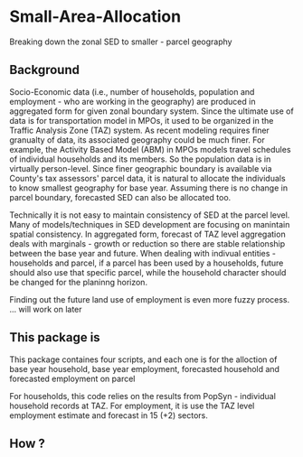 # Small-Area-Allocation
Breaking down the zonal SED to smaller - parcel geography

## Background
Socio-Economic data (i.e., number of households, population and employment - who are working in the geography) are produced in aggregated form for given zonal boundary system.  Since the ultimate use of data is for transportation model in MPOs, it used to be organized in the Traffic Analysis Zone (TAZ) system. As recent modeling requires finer granualty of data, its associated geography could be much finer.  For example, the Activity Based Model (ABM) in MPOs models travel schedules of individual households and its members.  So the population data is in virtually person-level.  Since finer geographic boundary is available via County's tax assessors' parcel data, it is natural to allocate the individuals to know smallest geography for base year.  Assuming there is no change in parcel boundary, forecasted SED can also be allocated too.  

Technically it is not easy to maintain consistency of SED at the parcel level. Many of models/techniques in SED development are focusing on manintain spatial consistency.  In aggregated form, forecast of TAZ level aggregation deals with marginals - growth or reduction so there are stable relationship between the base year and future.  When dealing with indivual entities - households and parcel, if a parcel has been used by a households, future should also use that specific parcel, while the household character should be changed for the planinng horizon.

Finding out the future land use of employment is even more fuzzy process. 
... will work on later

## This package is
This package containes four scripts, and each one is for the alloction of base year household, base year employment, forecasted household and forecasted employment on parcel

For households, this code relies on the results from PopSyn - individual household records at TAZ.
For employment, it is use the TAZ level employment estimate and forecast in 15 (+2) sectors.

## How ?
